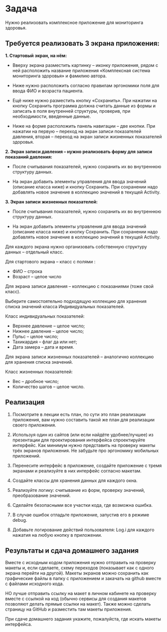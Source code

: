 # Задача

Нужно реализовать комплексное приложение для мониторинга здоровья.

## Требуется реализовать 3 экрана приложения:

**1. Стартовый экран, на нём:** 

* Вверху экрана разместить картинку – иконку приложения, рядом с ней расположить название приложения «Комплексная система мониторинга здоровья» и фамилию автора. 

* Ниже нужно расположить согласно правилам эргономики поля для ввода ФИО и возраста пациента. 

* Ещё ниже нужно разместить кнопку «Сохранить». При нажатии на кнопку Сохранить программа должна считать данные из формы и записать в поля внутренней структуры, проверив, при необходимости, введенные данные. 

* Ниже на форме расположить панель навигации – две кнопки. При нажатии на первую – переход на экран записи показателей давления, вторая – переход на экран записи жизненных показателей здоровья.

**2. Экран записи давления – нужно реализовать форму для записи показаний давления:**

* После считывания показателей, нужно сохранить их во внутреннюю структуру данных. 

* На экран добавить элементы управления для ввода значений (описание класса ниже) и кнопку Сохранить. При сохранении надо добавлять новое значение в коллекцию значений в текущей Activity.

**3. Экран записи жизненных показателей:**

* После считывания показателей, нужно сохранить их во внутреннюю структуру данных. 

* На экран добавить элементы управления для ввода значений (описание класса ниже) и кнопку Сохранить. При сохранении надо добавлять новое значение в коллекцию значений в текущей Activity.



Для каждого экрана нужно организовать собственную структуру данных – отдельный класс.

Для стартового экрана – класс с полями :

- ФИО – строка
- Возраст – целое число

Для экрана записи давления – коллекцию с показаниями (тоже свой класс).

Выберите самостоятельно подходящую коллекцию для хранения списка значений класса Индивидуальных показателей.

Класс индивидуальных показателей:

- Верхнее давление – целое число;
- Нижнее давление – целое число;
- Пульс – целое число;
- Тахикардия – флаг да или нет;
- Дата замера – дата и время.

Для экрана записи жизненных показателей – аналогично коллекцию для хранения списка значений.

Класс жизненных показателей:

- Вес – дробное число;
- Количество шагов – целое число.



## Реализация

1. Посмотрите в лекции есть план, по сути это план реализации приложения, вам нужно составить такой же план для реализации своего приложения.

2. Используя один из сайтов (или если найдёте удобнее/лучшее) из презентации для проектирования интерфейса спроектируйте интерфейс. Как минимум нужно представить на проверку макеты трёх экранов приложения. Не забудьте про эргономику мобильных приложений.

3. Перенесите интерфейс в приложение, создайте приложение с тремя экранами и реализуйте в них интерфейс согласно макетам.

4. Создайте классы для хранения данных для каждого окна.

5. Реализуйте логику: считывание из форм, проверку значений, преобразование значений.

6. Сделайте безопасными все участки кода, где возможна ошибка.

7. В случае ошибок отладьте приложение, запустив его в режиме debug.

8. Добавьте логирование действий пользователя: Log.i для каждого нажатия на любую кнопку в приложении.

## Результаты и сдача домашнего задания

Вместе  с исходным кодом приложения нужно отправить на проверку макеты и, если сделаете, схему переходов (показывает как с одного экрана перейти на другой). Макеты экранов можно сохранить как графические файлы в папку с приложением и закачать на github вместе с файлами исходного кода. 

НО лучше отправить ссылку на макет в личном кабинете на проверку вместе с ссылкой на код (обычно сервисы для создания макетов позволяют делать прямые ссылки на макет). Также можно сделать страницу на GitHub и разместить там макеты приложения. 

При сдаче домашнего задания укажите, пожалуйста, где искать макеты интерфейса.
